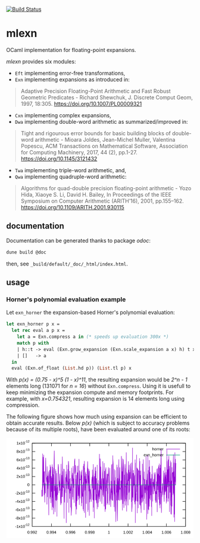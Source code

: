 [![Build Status](https://travis-ci.com/thvnx/mlexn.svg?branch=master)](https://travis-ci.com/thvnx/mlexn)

# mlexn

OCaml implementation for floating-point expansions.

_mlexn_ provides six modules:
- `Eft` implementing error-free transformations,
- `Exn` implementing expansions as introduced in:

> Adaptive Precision Floating-Point Arithmetic and Fast Robust Geometric
> Predicates - Richard Shewchuk, J. Discrete Comput Geom, 1997, 18:305.
> https://doi.org/10.1007/PL00009321

- `Cxn` implementing complex expansions,
- `Dwa` implementing double-word arithmetic as summarized/improved in:

> Tight and rigourous error bounds for basic building blocks of double-word
> arithmetic - Mioara Joldes, Jean-Michel Muller, Valentina Popescu, ACM
> Transactions on Mathematical Software, Association for Computing Machinery,
> 2017, 44 (2), pp.1-27. https://doi.org/10.1145/3121432

- `Twa` implementing triple-word arithmetic, and,
- `Qwa` implementing quadruple-word arithmetic:

> Algorithms for quad-double precision floating-point arithmetic - Yozo Hida,
> Xiaoye S. Li, David H. Bailey, In Proceedings of the IEEE Symposium on
> Computer Arithmetic (ARITH’16), 2001, pp.155–162.
> https://doi.org/10.1109/ARITH.2001.930115

## documentation

Documentation can be generated thanks to package _odoc_:

```bash
dune build @doc
```

then, see `_build/default/_doc/_html/index.html`.

## usage

### Horner's polynomial evaluation example

Let `exn_horner` the expansion-based Horner's polynomial evaluation:

```ocaml
let exn_horner p x =
  let rec eval a p x =
    let a = Exn.compress a in (* speeds up evaluation 300x *)
    match p with
    | h::t -> eval (Exn.grow_expansion (Exn.scale_expansion a x) h) t x
    | []   -> a
  in
  eval (Exn.of_float (List.hd p)) (List.tl p) x
```

With _p(x) = (0.75 - x)^5 (1 - x)^11_, the resulting expansion would be _2^n -
1_ elements long (131071 for _n = 16_) without `Exn.compress`. Using it is
usefull to keep minimizing the expansion compute and memory footprints. For
example, with _x=0.754321_, resulting expansion is 14 elements long using
compression.

The following figure shows how much using expansion can be efficient to obtain
accurate results. Below _p(x)_ (which is subject to accuracy problems because of
its multiple roots), have been evaluated around one of its roots:

![](testsuite/horner.svg)
